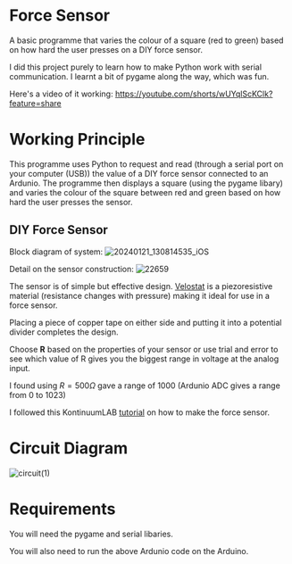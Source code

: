# Force Sensor
A basic programme that varies the colour of a square (red to green) based on how hard the user presses on a DIY force sensor.

I did this project purely to learn how to make Python work with serial communication. I learnt a bit of pygame along the way, which was fun. 

Here's a video of it working: https://youtube.com/shorts/wUYqlScKClk?feature=share

# Working Principle

This programme uses Python to request and read (through a serial port on your computer (USB)) the value of a DIY force sensor connected to an Ardunio. The programme then displays a square (using the pygame libary) and varies the colour of the square between red and green based on how hard the user presses the sensor.

## DIY Force Sensor
Block diagram of system: 
![20240121_130814535_iOS](https://github.com/aleighwood/forceSensor/assets/86426050/edc798c1-7b67-4c08-ab15-e2a67c23ac0a)

Detail on the sensor construction:
![22659](https://github.com/aleighwood/forceSensor/assets/86426050/94362030-9228-418d-8c11-99b90ba5ed78)


The sensor is of simple but effective design. [Velostat](https://en.wikipedia.org/wiki/Velostat) is a piezoresistive material (resistance changes with pressure) making it ideal for use in a force sensor. 

Placing a piece of copper tape on either side and putting it into a potential divider completes the design. 

Choose **R** based on the properties of your sensor or use trial and error to see which value of R gives you the biggest range in voltage at the analog input. 

I found using $`R = 500 \Omega `$ gave a range of 1000 (Ardunio ADC gives a range from 0 to 1023)

I followed this KontinuumLAB [tutorial](https://www.youtube.com/watch?v=gCBbIeI4xTE) on how to make the force sensor.

# Circuit Diagram 
![circuit(1)](https://github.com/aleighwood/forceSensor/assets/86426050/4dbc1afb-7636-434c-937f-a5a05fc02f31)


# Requirements

You will need the pygame and serial libaries.

You will also need to run the above Ardunio code on the Arduino.
